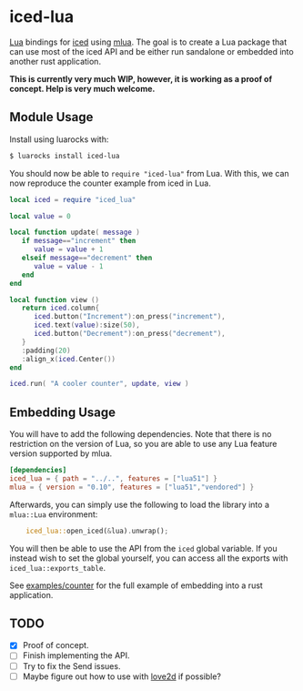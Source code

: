 # iced-lua

[Lua](https://www.lua.org/) bindings for [iced](https://iced.rs/) using [mlua](https://github.com/mlua-rs/mlua).
The goal is to create a Lua package that can use most of the iced API and be either run sandalone or embedded into another rust application.

**This is currently very much WIP, however, it is working as a proof of concept. Help is very much welcome.**

## Module Usage

Install using luarocks with:

```bash
$ luarocks install iced-lua
```

You should now be able to `require "iced-lua"` from Lua.
With this, we can now reproduce the counter example from iced in Lua.

```lua
local iced = require "iced_lua"

local value = 0

local function update( message )
   if message=="increment" then
      value = value + 1
   elseif message=="decrement" then
      value = value - 1
   end
end

local function view ()
   return iced.column{
      iced.button("Increment"):on_press("increment"),
      iced.text(value):size(50),
      iced.button("Decrement"):on_press("decrement"),
   }
   :padding(20)
   :align_x(iced.Center())
end

iced.run( "A cooler counter", update, view )
```

## Embedding Usage

You will have to add the following dependencies.
Note that there is no restriction on the version of Lua, so you are able to use any Lua feature version supported by mlua.

```toml
[dependencies]
iced_lua = { path = "../..", features = ["lua51"] }
mlua = { version = "0.10", features = ["lua51","vendored"] }
```

Afterwards, you can simply use the following to load the library into a `mlua::Lua` environment:

```rust
    iced_lua::open_iced(&lua).unwrap();
```

You will then be able to use the API from the `iced` global variable.
If you instead wish to set the global yourself, you can access all the exports with `iced_lua::exports_table`.

See [examples/counter](examples/counter) for the full example of embedding into a rust application.

## TODO

- [x] Proof of concept.
- [ ] Finish implementing the API.
- [ ] Try to fix the Send issues.
- [ ] Maybe figure out how to use with [love2d](https://www.love2d.org/) if possible?
